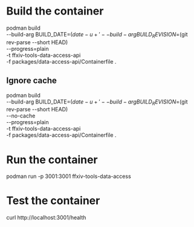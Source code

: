 # Build the container

podman build \
 --build-arg BUILD_DATE=$(date -u +'%Y-%m-%dT%H:%M:%SZ') \
 --build-arg BUILD_REVISION=$(git rev-parse --short HEAD) \
 --progress=plain \
 -t ffxiv-tools-data-access-api \
 -f packages/data-access-api/Containerfile .

## Ignore cache

podman build \
 --build-arg BUILD_DATE=$(date -u +'%Y-%m-%dT%H:%M:%SZ') \
  --build-arg BUILD_REVISION=$(git rev-parse --short HEAD) \
 --no-cache \
 --progress=plain \
 -t ffxiv-tools-data-access-api \
 -f packages/data-access-api/Containerfile .

# Run the container

podman run -p 3001:3001 ffxiv-tools-data-access

# Test the container

curl http://localhost:3001/health
